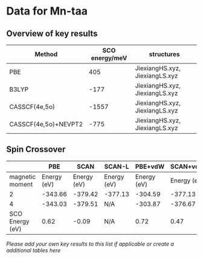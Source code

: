 Data for Mn-taa
===============

Overview of key results
-----------------------

| Method               | SCO energy/meV | structures                     |
|----------------------|----------------|--------------------------------|
| PBE                  |            405 | JiexiangHS.xyz, JiexiangLS.xyz |
| B3LYP                |           -177 | JiexiangHS.xyz, JiexiangLS.xyz |
| CASSCF(4e,5o)        |          -1557 | JiexiangHS.xyz, JiexiangLS.xyz |
| CASSCF(4e,5o)+NEVPT2 |           -775 | JiexiangHS.xyz, JiexiangLS.xyz |





Spin Crossover
------------------------------------
|                 | PBE	         | SCAN	        | SCAN-L      | PBE+vdW     | SCAN+vdW    |
|-----------------|--------------|--------------|-------------|-------------|-------------|
| magnetic moment	| Energy (eV)  |	Energy (eV) | Energy (eV) |	Energy (eV) |	Energy (eV) |
| 2	              | -343.66	     | -379.42	    | -377.13     | -304.59	    | -377.13     |
| 4	              | -343.03	     | -379.51	    | N/A	        | -303.87	    | -376.67     |
| SCO Energy (eV) |	0.62	       | -0.09        |	N/A	        | 0.72	      | 0.47        |


*Please add your own key results to this list if applicable or create a additional tables here*
